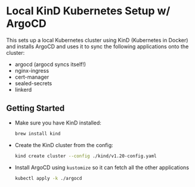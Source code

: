# Local KinD Kubernetes Setup w/ ArgoCD

This sets up a local Kubernetes cluster using KinD (Kubernetes in Docker) and installs ArgoCD and uses it to sync the following applications onto the cluster:

- argocd (argocd syncs itself!)
- nginx-ingress
- cert-manager
- sealed-secrets
- linkerd

## Getting Started

- Make sure you have KinD installed:

    ```sh
    brew install kind
    ```

- Create the KinD cluster from the config:

    ```sh
    kind create cluster --config ./kind/v1.20-config.yaml
    ```

- Install ArgoCD using `kustomize` so it can fetch all the other applications

    ```sh
    kubectl apply -k ./argocd
    ```
